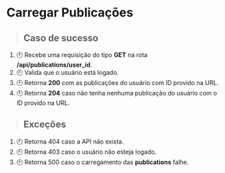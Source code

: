 # Carregar Publicações

> ## Caso de sucesso

1. 🕙 Recebe uma requisição do tipo **GET** na rota **/api/publications/user_id**.
2. 🕙 Valida que o usuário está logado.
3. 🕙 Retorna **200** com as publicações do usuário com ID provido na URL.
4. 🕙 Retorna **204** caso não tenha nenhuma publicação do usuário com o ID provido na URL.

> ## Exceções

1. 🕙 Retorna 404 caso a API não exista.
2. 🕙 Retorna 403 caso o usuário não esteja logado.
3. 🕙 Retorna 500 caso o carregamento das **publications** falhe.
